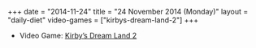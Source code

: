 +++
date = "2014-11-24"
title = "24 November 2014 (Monday)"
layout = "daily-diet"
video-games = ["kirbys-dream-land-2"]
+++


* Video Game: [Kirby’s Dream Land 2](/video-games/kirbys-dream-land-2)